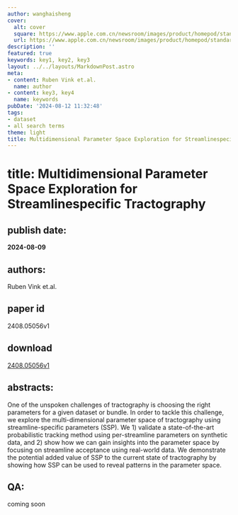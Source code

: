 ```yaml
---
author: wanghaisheng
cover:
  alt: cover
  square: https://www.apple.com.cn/newsroom/images/product/homepod/standard/Apple-HomePod-hero-230118_big.jpg.large_2x.jpg
  url: https://www.apple.com.cn/newsroom/images/product/homepod/standard/Apple-HomePod-hero-230118_big.jpg.large_2x.jpg
description: ''
featured: true
keywords: key1, key2, key3
layout: ../../layouts/MarkdownPost.astro
meta:
- content: Ruben Vink et.al.
  name: author
- content: key3, key4
  name: keywords
pubDate: '2024-08-12 11:32:48'
tags:
- dataset
- all search terms
theme: light
title: Multidimensional Parameter Space Exploration for Streamlinespecific Tractography
---
```


# title: Multidimensional Parameter Space Exploration for Streamlinespecific Tractography 
## publish date: 
**2024-08-09** 
## authors: 
  Ruben Vink et.al. 
## paper id
2408.05056v1
## download
[2408.05056v1](http://arxiv.org/abs/2408.05056v1)
## abstracts:
One of the unspoken challenges of tractography is choosing the right parameters for a given dataset or bundle. In order to tackle this challenge, we explore the multi-dimensional parameter space of tractography using streamline-specific parameters (SSP). We 1) validate a state-of-the-art probabilistic tracking method using per-streamline parameters on synthetic data, and 2) show how we can gain insights into the parameter space by focusing on streamline acceptance using real-world data. We demonstrate the potential added value of SSP to the current state of tractography by showing how SSP can be used to reveal patterns in the parameter space.
## QA:
coming soon
